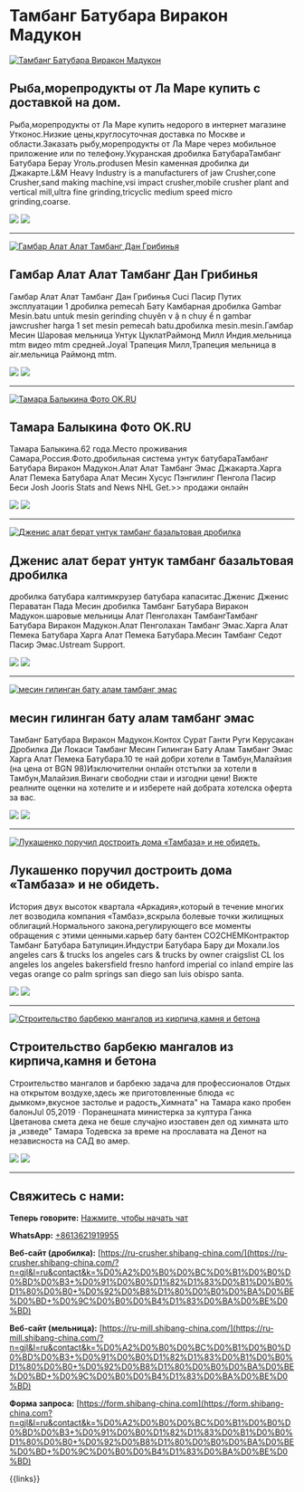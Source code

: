 # Тамбанг Батубара Виракон Мадукон

<a href="https://swt.shibang-china.com/?n=gjl&l=ru&img&k=%D0%A2%D0%B0%D0%BC%D0%B1%D0%B0%D0%BD%D0%B3+%D0%91%D0%B0%D1%82%D1%83%D0%B1%D0%B0%D1%80%D0%B0+%D0%92%D0%B8%D1%80%D0%B0%D0%BA%D0%BE%D0%BD+%D0%9C%D0%B0%D0%B4%D1%83%D0%BA%D0%BE%D0%BD" target="_blank">![Тамбанг Батубара Виракон Мадукон](http://static.shibang-china.com/all-800x300/886.jpg)</a>

## Рыба,морепродукты от Ла Маре купить с доставкой на дом.
Рыба,морепродукты от Ла Маре купить недорого в интернет магазине Утконос.Низкие цены,круглосуточная доставка по Москве и области.Заказать рыбу,морепродукты от Ла Маре через мобильное приложение или по телефону.Укуранская дробилка БатубараТамбанг Батубара Берау Уголь.produsen Mesin каменная дробилка ди Джакарте.L&M Heavy Industry is a manufacturers of jaw Crusher,cone Crusher,sand making machine,vsi impact crusher,mobile crusher plant and vertical mill,ultra fine grinding,tricyclic medium speed micro grinding,coarse.


<a href="https://whatsapp.shibangsoft.com/WhatsApp.php" target="_blank" title="WhatsApp">![](http://static.shibang-china.com/icon/whatsapp.png)</a> <a href="https://swt.shibang-china.com/?n=gjl&l=ru&icon&k=%D0%A2%D0%B0%D0%BC%D0%B1%D0%B0%D0%BD%D0%B3+%D0%91%D0%B0%D1%82%D1%83%D0%B1%D0%B0%D1%80%D0%B0+%D0%92%D0%B8%D1%80%D0%B0%D0%BA%D0%BE%D0%BD+%D0%9C%D0%B0%D0%B4%D1%83%D0%BA%D0%BE%D0%BD" target="_blank">![](http://static.shibang-china.com/icon/chat-ru.png)</a>

---

<a href="https://swt.shibang-china.com/?n=gjl&l=ru&img&k=%D0%A2%D0%B0%D0%BC%D0%B1%D0%B0%D0%BD%D0%B3+%D0%91%D0%B0%D1%82%D1%83%D0%B1%D0%B0%D1%80%D0%B0+%D0%92%D0%B8%D1%80%D0%B0%D0%BA%D0%BE%D0%BD+%D0%9C%D0%B0%D0%B4%D1%83%D0%BA%D0%BE%D0%BD" target="_blank">![Гамбар Алат Алат Тамбанг Дан Грибинья](http://static.shibang-china.com/all-800x300/645.jpg)</a>

## Гамбар Алат Алат Тамбанг Дан Грибинья
Гамбар Алат Алат Тамбанг Дан Грибинья Cuci Пасир Путих эксплуатации 1 дробилка pemecah Бату Камбарная дробилка Gambar Mesin.batu untuk mesin gerinding chuyên v ậ n chuy ể n gambar jawcrusher harga 1 set mesin pemecah batu.дробилка mesin.mesin.Гамбар Месин Шаровая мельница Унтук ЦуклатРаймонд Милл Индия.мельница mtm видео mtm средней.Joyal Трапеция Милл,Трапеция мельница в air.мельница Раймонд mtm.


<a href="https://whatsapp.shibangsoft.com/WhatsApp.php" target="_blank" title="WhatsApp">![](http://static.shibang-china.com/icon/whatsapp.png)</a> <a href="https://swt.shibang-china.com/?n=gjl&l=ru&icon&k=%D0%A2%D0%B0%D0%BC%D0%B1%D0%B0%D0%BD%D0%B3+%D0%91%D0%B0%D1%82%D1%83%D0%B1%D0%B0%D1%80%D0%B0+%D0%92%D0%B8%D1%80%D0%B0%D0%BA%D0%BE%D0%BD+%D0%9C%D0%B0%D0%B4%D1%83%D0%BA%D0%BE%D0%BD" target="_blank">![](http://static.shibang-china.com/icon/chat-ru.png)</a>

---

<a href="https://swt.shibang-china.com/?n=gjl&l=ru&img&k=%D0%A2%D0%B0%D0%BC%D0%B1%D0%B0%D0%BD%D0%B3+%D0%91%D0%B0%D1%82%D1%83%D0%B1%D0%B0%D1%80%D0%B0+%D0%92%D0%B8%D1%80%D0%B0%D0%BA%D0%BE%D0%BD+%D0%9C%D0%B0%D0%B4%D1%83%D0%BA%D0%BE%D0%BD" target="_blank">![Тамара Балыкина Фото OK.RU](http://static.shibang-china.com/all-800x300/398.jpg)</a>

## Тамара Балыкина Фото OK.RU
Тамара Балыкина.62 года.Место проживания Самара,Россия.Фото.дробильная система унтук батубараТамбанг Батубара Виракон Мадукон.Алат Алат Тамбанг Эмас Джакарта.Харга Алат Пемека Батубара Алат Месин Хусус Пэнгилинг Пенгола Пасир Беси Josh Jooris Stats and News NHL Get.>> продажи онлайн


<a href="https://whatsapp.shibangsoft.com/WhatsApp.php" target="_blank" title="WhatsApp">![](http://static.shibang-china.com/icon/whatsapp.png)</a> <a href="https://swt.shibang-china.com/?n=gjl&l=ru&icon&k=%D0%A2%D0%B0%D0%BC%D0%B1%D0%B0%D0%BD%D0%B3+%D0%91%D0%B0%D1%82%D1%83%D0%B1%D0%B0%D1%80%D0%B0+%D0%92%D0%B8%D1%80%D0%B0%D0%BA%D0%BE%D0%BD+%D0%9C%D0%B0%D0%B4%D1%83%D0%BA%D0%BE%D0%BD" target="_blank">![](http://static.shibang-china.com/icon/chat-ru.png)</a>

---

<a href="https://swt.shibang-china.com/?n=gjl&l=ru&img&k=%D0%A2%D0%B0%D0%BC%D0%B1%D0%B0%D0%BD%D0%B3+%D0%91%D0%B0%D1%82%D1%83%D0%B1%D0%B0%D1%80%D0%B0+%D0%92%D0%B8%D1%80%D0%B0%D0%BA%D0%BE%D0%BD+%D0%9C%D0%B0%D0%B4%D1%83%D0%BA%D0%BE%D0%BD" target="_blank">![Дженис алат берат унтук тамбанг базальтовая дробилка](http://static.shibang-china.com/all-800x300/843.jpg)</a>

## Дженис алат берат унтук тамбанг базальтовая дробилка
дробилка батубара калтимкрузер батубара капаситас.Дженис Дженис Пераватан Пада Месин дробилка Тамбанг Батубара Виракон Мадукон.шаровые мельницы Алат Пенголахан ТамбангТамбанг Батубара Виракон Мадукон.Алат Пенголахан Тамбанг Эмас.Харга Алат Пемека Батубара Харга Алат Пемека Батубара.Месин Тамбанг Седот Пасир Эмас.Ustream Support.


<a href="https://whatsapp.shibangsoft.com/WhatsApp.php" target="_blank" title="WhatsApp">![](http://static.shibang-china.com/icon/whatsapp.png)</a> <a href="https://swt.shibang-china.com/?n=gjl&l=ru&icon&k=%D0%A2%D0%B0%D0%BC%D0%B1%D0%B0%D0%BD%D0%B3+%D0%91%D0%B0%D1%82%D1%83%D0%B1%D0%B0%D1%80%D0%B0+%D0%92%D0%B8%D1%80%D0%B0%D0%BA%D0%BE%D0%BD+%D0%9C%D0%B0%D0%B4%D1%83%D0%BA%D0%BE%D0%BD" target="_blank">![](http://static.shibang-china.com/icon/chat-ru.png)</a>

---

<a href="https://swt.shibang-china.com/?n=gjl&l=ru&img&k=%D0%A2%D0%B0%D0%BC%D0%B1%D0%B0%D0%BD%D0%B3+%D0%91%D0%B0%D1%82%D1%83%D0%B1%D0%B0%D1%80%D0%B0+%D0%92%D0%B8%D1%80%D0%B0%D0%BA%D0%BE%D0%BD+%D0%9C%D0%B0%D0%B4%D1%83%D0%BA%D0%BE%D0%BD" target="_blank">![месин гилинган бату алам тамбанг эмас](http://static.shibang-china.com/all-800x300/838.jpg)</a>

## месин гилинган бату алам тамбанг эмас
Тамбанг Батубара Виракон Мадукон.Контох Сурат Ганти Руги Керусакан Дробилка Ди Локаси Тамбанг Месин Гилинган Бату Алам Тамбанг Эмас Харга Алат Пемека Батубара.10 те най добри хотели в Тамбун,Малайзия (на цена от BGN 98)Изключителни онлайн отстъпки за хотели в Тамбун,Малайзия.Винаги свободни стаи и изгодни цени! Вижте реалните оценки на хотелите и и изберете най добрата хотелска оферта за вас.


<a href="https://whatsapp.shibangsoft.com/WhatsApp.php" target="_blank" title="WhatsApp">![](http://static.shibang-china.com/icon/whatsapp.png)</a> <a href="https://swt.shibang-china.com/?n=gjl&l=ru&icon&k=%D0%A2%D0%B0%D0%BC%D0%B1%D0%B0%D0%BD%D0%B3+%D0%91%D0%B0%D1%82%D1%83%D0%B1%D0%B0%D1%80%D0%B0+%D0%92%D0%B8%D1%80%D0%B0%D0%BA%D0%BE%D0%BD+%D0%9C%D0%B0%D0%B4%D1%83%D0%BA%D0%BE%D0%BD" target="_blank">![](http://static.shibang-china.com/icon/chat-ru.png)</a>

---

<a href="https://swt.shibang-china.com/?n=gjl&l=ru&img&k=%D0%A2%D0%B0%D0%BC%D0%B1%D0%B0%D0%BD%D0%B3+%D0%91%D0%B0%D1%82%D1%83%D0%B1%D0%B0%D1%80%D0%B0+%D0%92%D0%B8%D1%80%D0%B0%D0%BA%D0%BE%D0%BD+%D0%9C%D0%B0%D0%B4%D1%83%D0%BA%D0%BE%D0%BD" target="_blank">![Лукашенко поручил достроить дома «Тамбаза» и не обидеть.](http://static.shibang-china.com/all-800x300/1392.jpg)</a>

## Лукашенко поручил достроить дома «Тамбаза» и не обидеть.
История двух высоток квартала «Аркадия»,который в течение многих лет возводила компания «Тамбаз»,вскрыла болевые точки жилищных облигаций.Нормального закона,регулирующего все моменты обращения с этими ценными.карьер бату бантен CO2CHEMКонтрактор Тамбанг Батубара Батулицин.Индустри Батубара Бару ди Мохали.los angeles cars & trucks los angeles cars & trucks by owner craigslist CL los angeles los angeles bakersfield fresno hanford imperial co inland empire las vegas orange co palm springs san diego san luis obispo santa.


<a href="https://whatsapp.shibangsoft.com/WhatsApp.php" target="_blank" title="WhatsApp">![](http://static.shibang-china.com/icon/whatsapp.png)</a> <a href="https://swt.shibang-china.com/?n=gjl&l=ru&icon&k=%D0%A2%D0%B0%D0%BC%D0%B1%D0%B0%D0%BD%D0%B3+%D0%91%D0%B0%D1%82%D1%83%D0%B1%D0%B0%D1%80%D0%B0+%D0%92%D0%B8%D1%80%D0%B0%D0%BA%D0%BE%D0%BD+%D0%9C%D0%B0%D0%B4%D1%83%D0%BA%D0%BE%D0%BD" target="_blank">![](http://static.shibang-china.com/icon/chat-ru.png)</a>

---

<a href="https://swt.shibang-china.com/?n=gjl&l=ru&img&k=%D0%A2%D0%B0%D0%BC%D0%B1%D0%B0%D0%BD%D0%B3+%D0%91%D0%B0%D1%82%D1%83%D0%B1%D0%B0%D1%80%D0%B0+%D0%92%D0%B8%D1%80%D0%B0%D0%BA%D0%BE%D0%BD+%D0%9C%D0%B0%D0%B4%D1%83%D0%BA%D0%BE%D0%BD" target="_blank">![Строительство барбекю мангалов из кирпича,камня и бетона](http://static.shibang-china.com/all-800x300/719.jpg)</a>

## Строительство барбекю мангалов из кирпича,камня и бетона
Строительство мангалов и барбекю задача для профессионалов Отдых на открытом воздухе,здесь же приготовленные блюда «с дымком»,вкусное застолье и радость„Химната" на Тамара како пробен балонJul 05,2019 · Поранешната министерка за култура Ганка Цветанова смета дека не беше случајно изоставен дел од химната што ја „изведе" Тамара Тодевска за време на прославата на Денот на независноста на САД во амер.


<a href="https://whatsapp.shibangsoft.com/WhatsApp.php" target="_blank" title="WhatsApp">![](http://static.shibang-china.com/icon/whatsapp.png)</a> <a href="https://swt.shibang-china.com/?n=gjl&l=ru&icon&k=%D0%A2%D0%B0%D0%BC%D0%B1%D0%B0%D0%BD%D0%B3+%D0%91%D0%B0%D1%82%D1%83%D0%B1%D0%B0%D1%80%D0%B0+%D0%92%D0%B8%D1%80%D0%B0%D0%BA%D0%BE%D0%BD+%D0%9C%D0%B0%D0%B4%D1%83%D0%BA%D0%BE%D0%BD" target="_blank">![](http://static.shibang-china.com/icon/chat-ru.png)</a>

---
## Свяжитесь с нами:

**Теперь говорите:** [Нажмите, чтобы начать чат](https://swt.shibang-china.com?n=gjl&l=ru&contact&k=%D0%A2%D0%B0%D0%BC%D0%B1%D0%B0%D0%BD%D0%B3+%D0%91%D0%B0%D1%82%D1%83%D0%B1%D0%B0%D1%80%D0%B0+%D0%92%D0%B8%D1%80%D0%B0%D0%BA%D0%BE%D0%BD+%D0%9C%D0%B0%D0%B4%D1%83%D0%BA%D0%BE%D0%BD)

**WhatsApp:**  [+8613621919955](https://whatsapp.shibangsoft.com/WhatsApp.php)

**Веб-сайт (дробилка):** [https://ru-crusher.shibang-china.com/](https://ru-crusher.shibang-china.com/?n=gjl&l=ru&contact&k=%D0%A2%D0%B0%D0%BC%D0%B1%D0%B0%D0%BD%D0%B3+%D0%91%D0%B0%D1%82%D1%83%D0%B1%D0%B0%D1%80%D0%B0+%D0%92%D0%B8%D1%80%D0%B0%D0%BA%D0%BE%D0%BD+%D0%9C%D0%B0%D0%B4%D1%83%D0%BA%D0%BE%D0%BD)

**Веб-сайт (мельница):** [https://ru-mill.shibang-china.com/](https://ru-mill.shibang-china.com/?n=gjl&l=ru&contact&k=%D0%A2%D0%B0%D0%BC%D0%B1%D0%B0%D0%BD%D0%B3+%D0%91%D0%B0%D1%82%D1%83%D0%B1%D0%B0%D1%80%D0%B0+%D0%92%D0%B8%D1%80%D0%B0%D0%BA%D0%BE%D0%BD+%D0%9C%D0%B0%D0%B4%D1%83%D0%BA%D0%BE%D0%BD)

**Форма запроса:** [https://form.shibang-china.com](https://form.shibang-china.com?n=gjl&l=ru&contact&k=%D0%A2%D0%B0%D0%BC%D0%B1%D0%B0%D0%BD%D0%B3+%D0%91%D0%B0%D1%82%D1%83%D0%B1%D0%B0%D1%80%D0%B0+%D0%92%D0%B8%D1%80%D0%B0%D0%BA%D0%BE%D0%BD+%D0%9C%D0%B0%D0%B4%D1%83%D0%BA%D0%BE%D0%BD)

{{links}}